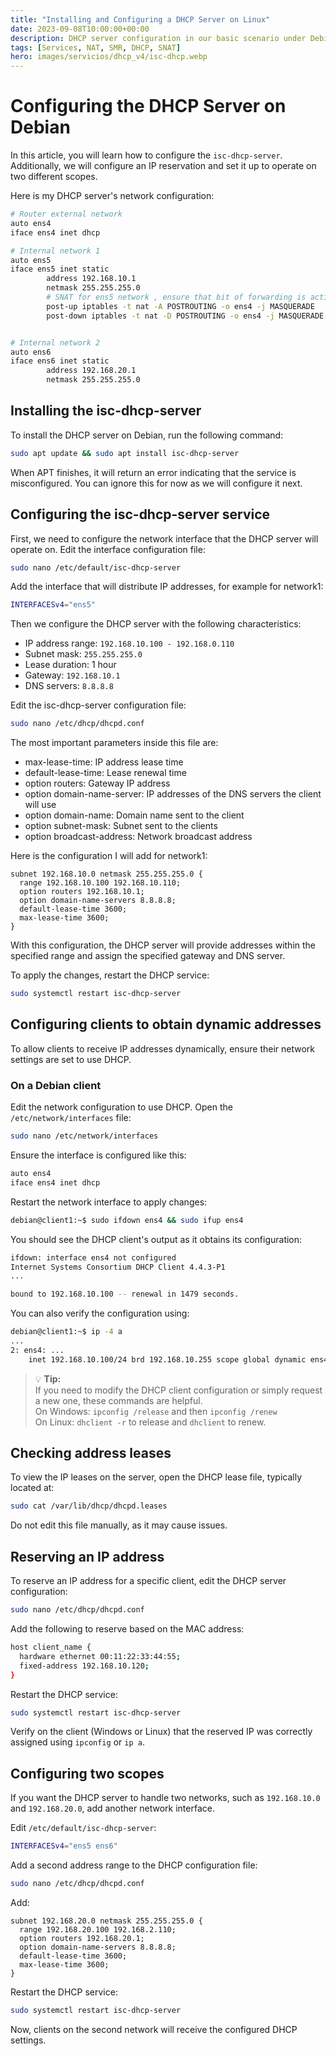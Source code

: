 ```yaml
---
title: "Installing and Configuring a DHCP Server on Linux"
date: 2023-09-08T10:00:00+00:00
description: DHCP server configuration in our basic scenario under Debian 10
tags: [Services, NAT, SMR, DHCP, SNAT]
hero: images/servicios/dhcp_v4/isc-dhcp.webp
---
```


# Configuring the DHCP Server on Debian

In this article, you will learn how to configure the `isc-dhcp-server`. Additionally, we will configure an IP reservation and set it up to operate on two different scopes.

Here is my DHCP server's network configuration:

```bash
# Router external network
auto ens4
iface ens4 inet dhcp

# Internal network 1
auto ens5 
iface ens5 inet static 
        address 192.168.10.1
        netmask 255.255.255.0
        # SNAT for ens5 network , ensure that bit of forwarding is activated.
        post-up iptables -t nat -A POSTROUTING -o ens4 -j MASQUERADE
        post-down iptables -t nat -D POSTROUTING -o ens4 -j MASQUERADE


# Internal network 2
auto ens6 
iface ens6 inet static 
        address 192.168.20.1
        netmask 255.255.255.0
```

## Installing the isc-dhcp-server

To install the DHCP server on Debian, run the following command:

```bash
sudo apt update && sudo apt install isc-dhcp-server
```

When APT finishes, it will return an error indicating that the service is misconfigured. You can ignore this for now as we will configure it next.

## Configuring the isc-dhcp-server service

First, we need to configure the network interface that the DHCP server will operate on. Edit the interface configuration file:

```bash
sudo nano /etc/default/isc-dhcp-server
```

Add the interface that will distribute IP addresses, for example for network1:

```bash
INTERFACESv4="ens5"
```

Then we configure the DHCP server with the following characteristics:

- IP address range: `192.168.10.100 - 192.168.0.110`
- Subnet mask: `255.255.255.0`
- Lease duration: 1 hour
- Gateway: `192.168.10.1`
- DNS servers: `8.8.8.8`

Edit the isc-dhcp-server configuration file:

```bash
sudo nano /etc/dhcp/dhcpd.conf
```

The most important parameters inside this file are:

- max-lease-time: IP address lease time
- default-lease-time: Lease renewal time
- option routers: Gateway IP address
- option domain-name-server: IP addresses of the DNS servers the client will use
- option domain-name: Domain name sent to the client
- option subnet-mask: Subnet sent to the clients
- option broadcast-address: Network broadcast address

Here is the configuration I will add for network1:

```plaintext
subnet 192.168.10.0 netmask 255.255.255.0 {
  range 192.168.10.100 192.168.10.110;
  option routers 192.168.10.1;
  option domain-name-servers 8.8.8.8;
  default-lease-time 3600;
  max-lease-time 3600;
}
```

With this configuration, the DHCP server will provide addresses within the specified range and assign the specified gateway and DNS server.

To apply the changes, restart the DHCP service:

```bash
sudo systemctl restart isc-dhcp-server
```

## Configuring clients to obtain dynamic addresses

To allow clients to receive IP addresses dynamically, ensure their network settings are set to use DHCP.

### On a Debian client

Edit the network configuration to use DHCP. Open the `/etc/network/interfaces` file:

```bash
sudo nano /etc/network/interfaces
```

Ensure the interface is configured like this:

```bash
auto ens4 
iface ens4 inet dhcp 
```

Restart the network interface to apply changes:

```bash
debian@client1:~$ sudo ifdown ens4 && sudo ifup ens4
```

You should see the DHCP client's output as it obtains its configuration:

```bash
ifdown: interface ens4 not configured
Internet Systems Consortium DHCP Client 4.4.3-P1
...

bound to 192.168.10.100 -- renewal in 1479 seconds.
```

You can also verify the configuration using:

```bash
debian@client1:~$ ip -4 a
...
2: ens4: ...
    inet 192.168.10.100/24 brd 192.168.10.255 scope global dynamic ens4
```

> 💡 **Tip:**  
> If you need to modify the DHCP client configuration or simply request a new one, these commands are helpful.  
> On Windows: `ipconfig /release` and then `ipconfig /renew`  
> On Linux: `dhclient -r` to release and `dhclient` to renew.

## Checking address leases

To view the IP leases on the server, open the DHCP lease file, typically located at:

```bash
sudo cat /var/lib/dhcp/dhcpd.leases
```

Do not edit this file manually, as it may cause issues.

## Reserving an IP address

To reserve an IP address for a specific client, edit the DHCP server configuration:

```bash
sudo nano /etc/dhcp/dhcpd.conf
```

Add the following to reserve based on the MAC address:

```bash
host client_name {
  hardware ethernet 00:11:22:33:44:55;
  fixed-address 192.168.10.120;
}
```

Restart the DHCP service:

```bash
sudo systemctl restart isc-dhcp-server
```

Verify on the client (Windows or Linux) that the reserved IP was correctly assigned using `ipconfig` or `ip a`.

## Configuring two scopes

If you want the DHCP server to handle two networks, such as `192.168.10.0` and `192.168.20.0`, add another network interface.

Edit `/etc/default/isc-dhcp-server`:

```bash
INTERFACESv4="ens5 ens6"
```

Add a second address range to the DHCP configuration file:

```bash
sudo nano /etc/dhcp/dhcpd.conf
```

Add:

```plaintext
subnet 192.168.20.0 netmask 255.255.255.0 {
  range 192.168.20.100 192.168.2.110;
  option routers 192.168.20.1;
  option domain-name-servers 8.8.8.8;
  default-lease-time 3600;
  max-lease-time 3600;
}
```

Restart the DHCP service:

```bash
sudo systemctl restart isc-dhcp-server
```

Now, clients on the second network will receive the configured DHCP settings.